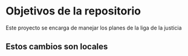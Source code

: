 # Objetivos de la repositorio

Este proyecto se encarga de manejar los planes de la liga de la justicia


## Estos cambios son locales 


